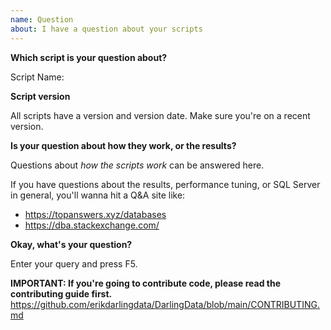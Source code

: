```yaml
---
name: Question
about: I have a question about your scripts
---
```


**Which script is your question about?**

Script Name:

**Script version**

All scripts have a version and version date. Make sure you're on a recent version.

**Is your question about how they work, or the results?**

Questions about *how the scripts work* can be answered here. 

If you have questions about the results, performance tuning, or SQL Server in general, you'll wanna hit a Q&A site like:
* https://topanswers.xyz/databases
* https://dba.stackexchange.com/

**Okay, what's your question?**

Enter your query and press F5.

**IMPORTANT: If you're going to contribute code, please read the contributing guide first.**
https://github.com/erikdarlingdata/DarlingData/blob/main/CONTRIBUTING.md
